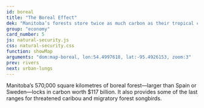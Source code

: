 ```yaml
---
id: boreal
title: "The Boreal Effect"
dek: "Manitoba’s forests store twice as much carbon as their tropical counterparts."
group: "economy"
card_number: 5
js: natural-security.js
css: natural-security.css
function: showMap
arguments: "dom:map-boreal, lon:54.4997618, lat:-95.4926153, zoom:3"
prev: rivers
next: urban-lungs
---
```

<div class="map" id="map-boreal"></div>

Manitoba’s 570,000 square kilometres of boreal forest—larger than Spain or Sweden—locks in carbon worth $117 billion. It also provides some of the last ranges for threatened caribou and migratory forest songbirds.
